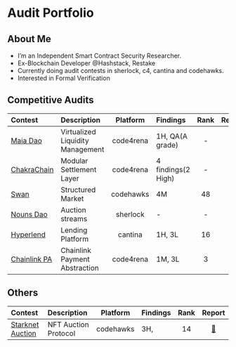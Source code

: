
# Audit Portfolio

## About Me
- I’m an Independent Smart Contract Security Researcher.
- Ex-Blockchain Developer @Hashstack, Restake
- Currently doing audit contests in sherlock, c4, cantina and codehawks.
- Interested in Formal Verification



## Competitive Audits
| Contest                                                                    | Description                      | Platform   | Findings         | Rank |                         Report                         |
| :------------------------------------------------------------------------- | :------------------------------- |:----------:|:---------------  | :--: | :----------------------------------------------------: |
| [Maia Dao](https://code4rena.com/audits/2023-09-maia-dao-ulysses)          | Virtualized Liquidity Management | code4rena  |1H, QA(A grade)   |  -   | [📄](https://code4rena.com/reports/2023-09-maia)       |                                                     |
| [ChakraChain](https://code4rena.com/audits/2024-08-chakra)                 | Modular Settlement Layer         | code4rena  |4 findings(2 High)|  -   | -                                                      |
| [Swan](https://codehawks.cyfrin.io/c/2024-10-swan-dria)                    | Structured Market                | codehawks  |4M                | 48   | [📄](https://codehawks.cyfrin.io/c/2024-10-swan-dria/results?lt=contest&sc=reward&sj=reward&page=5&t=report)  |
| [Nouns Dao](https://audits.sherlock.xyz/contests/688?filter=questions)     | Auction streams                  | sherlock   |-           |  -   | - |
| [Hyperlend](https://cantina.xyz/competitions/cd180bb3-5d7d-46ed-8b99-d905e54a9d0b)| Lending Platform          | cantina    |1H, 3L           |  16   | - |
| [Chainlink PA](https://code4rena.com/audits/2024-12-chainlink-payment-abstraction)| Chainlink Payment Abstraction  | code4rena    |1M, 3L           |  3   | - |




## Others
| Contest                                                                    | Description                      | Platform   | Findings         | Rank |                         Report                         |
| :------------------------------------------------------------------------- | :------------------------------- |:----------:|:---------------  | :--: | :----------------------------------------------------: |
| [Starknet Auction](https://codehawks.cyfrin.io/c/2024-10-starknet-auction) | NFT Auction Protocol             | codehawks  |3H,               |  14   | [📄](https://codehawks.cyfrin.io/c/2024-10-starknet-auction/results?lt=contest&sc=reward&sj=reward&page=2&t=report)       |   
